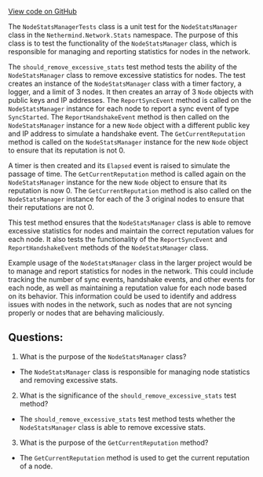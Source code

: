 [View code on GitHub](https://github.com/nethermindeth/nethermind/Nethermind.Network.Test/Stats/NodeStatsManagerTests.cs)

The `NodeStatsManagerTests` class is a unit test for the `NodeStatsManager` class in the `Nethermind.Network.Stats` namespace. The purpose of this class is to test the functionality of the `NodeStatsManager` class, which is responsible for managing and reporting statistics for nodes in the network.

The `should_remove_excessive_stats` test method tests the ability of the `NodeStatsManager` class to remove excessive statistics for nodes. The test creates an instance of the `NodeStatsManager` class with a timer factory, a logger, and a limit of 3 nodes. It then creates an array of 3 `Node` objects with public keys and IP addresses. The `ReportSyncEvent` method is called on the `NodeStatsManager` instance for each node to report a sync event of type `SyncStarted`. The `ReportHandshakeEvent` method is then called on the `NodeStatsManager` instance for a new `Node` object with a different public key and IP address to simulate a handshake event. The `GetCurrentReputation` method is called on the `NodeStatsManager` instance for the new `Node` object to ensure that its reputation is not 0. 

A timer is then created and its `Elapsed` event is raised to simulate the passage of time. The `GetCurrentReputation` method is called again on the `NodeStatsManager` instance for the new `Node` object to ensure that its reputation is now 0. The `GetCurrentReputation` method is also called on the `NodeStatsManager` instance for each of the 3 original nodes to ensure that their reputations are not 0.

This test method ensures that the `NodeStatsManager` class is able to remove excessive statistics for nodes and maintain the correct reputation values for each node. It also tests the functionality of the `ReportSyncEvent` and `ReportHandshakeEvent` methods of the `NodeStatsManager` class.

Example usage of the `NodeStatsManager` class in the larger project would be to manage and report statistics for nodes in the network. This could include tracking the number of sync events, handshake events, and other events for each node, as well as maintaining a reputation value for each node based on its behavior. This information could be used to identify and address issues with nodes in the network, such as nodes that are not syncing properly or nodes that are behaving maliciously.
## Questions: 
 1. What is the purpose of the `NodeStatsManager` class?
- The `NodeStatsManager` class is responsible for managing node statistics and removing excessive stats.

2. What is the significance of the `should_remove_excessive_stats` test method?
- The `should_remove_excessive_stats` test method tests whether the `NodeStatsManager` class is able to remove excessive stats.

3. What is the purpose of the `GetCurrentReputation` method?
- The `GetCurrentReputation` method is used to get the current reputation of a node.